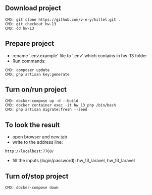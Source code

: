 ## Download project
```
CMD: git clone https://github.com/v-e-y/hillel.git .
CMD: git checkout hw-13
CMD: cd hw-13
```

## Prepare project
- rename '.env.example' file to '.env' which contains in hw-13 folder
- Run commands: 
```
CMD: composer update
CMD: php artisan key:generate
```

## Turn on/run project
```
CMD: docker-compose up -d --build
CMD: docker container exec -it hw_13_php /bin/bash
CMD: php artisan migrate:fresh --seed
```

## To look the result
- open browser and new tab
- write to the address line:
```
http://localhost:7760/
```
- fill the inputs (login/password): hw_13_laravel, hw_13_laravel

## Turn of/stop project
```
CMD: docker-compose down
```
